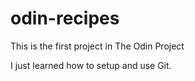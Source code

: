 # odin-recipes
This is the first project in The Odin Project

I just learned how to setup and use Git.
